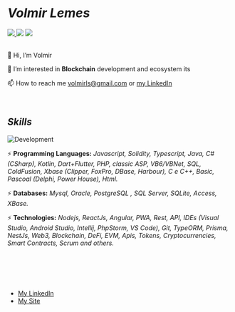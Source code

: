 # **_Volmir Lemes_**

<a href="mailto:volmirls@gmail.com">
<img src="https://img.shields.io/badge/-volmirls@gmail.com-c14438?color=blueviolet&style=plastic&logo=Gmail&logoColor=white&link=mailto:volmirls@gmail.com&labelColor=red" />
</a> <a href="https://www.linkedin.com/in/volmirls/">
<img src="https://img.shields.io/badge/-Volmir_Lemes-blue?color=blueviolet&style=plastic&logo=Linkedin&logoColor=white&labelColor=blue&link=https://www.linkedin.com/in/volmirls/" /></a> <a href="https://twitter.com/volmir">
<img src="https://img.shields.io/badge/-Volmir-blue?style=plastic&color=blueviolet&logo=Twitter&labelColor=grey&logoColor=blue&link=https://twitter.com/volmir" /></a>  



<br />
<br />

👋 Hi, I’m Volmir

👀 I’m interested in **Blockchain** development and ecosystem its 

📫 How to reach me volmirls@gmail.com or [my LinkedIn](https://www.linkedin.com/in/volmirls/)


<br />

## **_Skills_**
![Development](https://img.shields.io/badge/frontend_|_backend_|_mobile_|_blockchain-blue?color=orange&label=Development&logo=java&style=for-the-badge&labelColor=blueviolet)


⚡  **Programming Languages:** 
_Javascript, Solidity, Typescript, Java, C# (CSharp), Kotlin, Dart+Flutter, PHP, classic ASP, VB6/VBNet, SQL, ColdFusion, Xbase (Clipper, FoxPro, DBase, Harbour), C e C++, Basic, Pascoal (Delphi, Power House), Html._

⚡  **Databases:** 
_Mysql, Oracle, PostgreSQL , SQL Server, SQLite, Access, XBase._

⚡  **Technologies:** 
_Nodejs, ReactJs, Angular, PWA, Rest, API, IDEs (Visual Studio, Android Studio, Intellij, PhpStorm, VS Code), Git, TypeORM, Prisma, NestJs, Web3, Blockchain, DeFi, EVM, Apis, Tokens, Cryptocurrencies, Smart Contracts, Scrum and others._



<br />
<br />
<br />
<br />

* [My LinkedIn](https://www.linkedin.com/in/volmirls/)
* [My Site](http://www.volmir.com.br?o=github)




